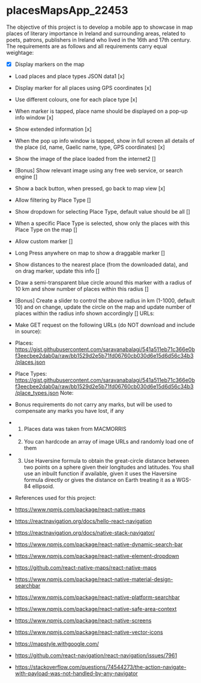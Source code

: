 # placesMapsApp_22453

The objective of this project is to develop a mobile app to showcase in map places of literary importance in Ireland and surrounding areas, related to poets, patrons, publishers in Ireland who lived in the 16th and 17th century. The requirements are as follows and all requirements carry equal weightage:

- [x] Display markers on the map 
- Load places and place types JSON data1 [x]  
- Display marker for all places using GPS coordinates [x]  
- Use different colours, one for each place type [x] 
- When marker is tapped, place name should be displayed on a pop-up info window [x]
- Show extended information [x]
- When the pop up info window is tapped, show in full screen all details of the place (id, name, Gaelic name, type, GPS coordinates) [x]
- Show the image of the place loaded from the internet2 []
- [Bonus] Show relevant image using any free web service, or search engine []
- Show a back button, when pressed, go back to map view [x]
- Allow filtering by Place Type []
- Show dropdown for selecting Place Type, default value should be all []
- When a specific Place Type is selected, show only the places with this Place Type on the map []
- Allow custom marker []
- Long Press anywhere on map to show a draggable marker []
- Show distances to the nearest place (from the downloaded data), and on drag marker, update this info []
- Draw a semi-transparent blue circle around this marker with a radius of 10 km and show number of places within this radius []
- [Bonus] Create a slider to control the above radius in km (1-1000, default 10) and on change, update the circle on the map and update number of places within the radius info shown accordingly []
URLs:

- Make GET request on the following URLs (do NOT download and include in source):

- Places: https://gist.githubusercontent.com/saravanabalagi/541a511eb71c366e0bf3eecbee2dab0a/raw/bb1529d2e5b71fd06760cb030d6e15d6d56c34b3/places.json
- Place Types: https://gist.githubusercontent.com/saravanabalagi/541a511eb71c366e0bf3eecbee2dab0a/raw/bb1529d2e5b71fd06760cb030d6e15d6d56c34b3/place_types.json
Note:

- Bonus requirements do not carry any marks, but will be used to compensate any marks you have lost, if any

- 1. Places data was taken from MACMORRIS

- 2. You can hardcode an array of image URLs and randomly load one of them

- 3. Use Haversine formula to obtain the great-circle distance between two points on a sphere given their longitudes and latitudes. You shall use an inbuilt function if available, given it uses the Haversine formula directly or gives the distance on Earth treating it as a WGS-84 ellipsoid.


- References used for this project:
- https://www.npmjs.com/package/react-native-maps
- https://reactnavigation.org/docs/hello-react-navigation
- https://reactnavigation.org/docs/native-stack-navigator/
- https://www.npmjs.com/package/react-native-dynamic-search-bar
- https://www.npmjs.com/package/react-native-element-dropdown
- https://github.com/react-native-maps/react-native-maps
- https://www.npmjs.com/package/react-native-material-design-searchbar
- https://www.npmjs.com/package/react-native-platform-searchbar
- https://www.npmjs.com/package/react-native-safe-area-context
- https://www.npmjs.com/package/react-native-screens
- https://www.npmjs.com/package/react-native-vector-icons
- https://mapstyle.withgoogle.com/
- https://github.com/react-navigation/react-navigation/issues/7961
- https://stackoverflow.com/questions/74544273/the-action-navigate-with-payload-was-not-handled-by-any-navigator

